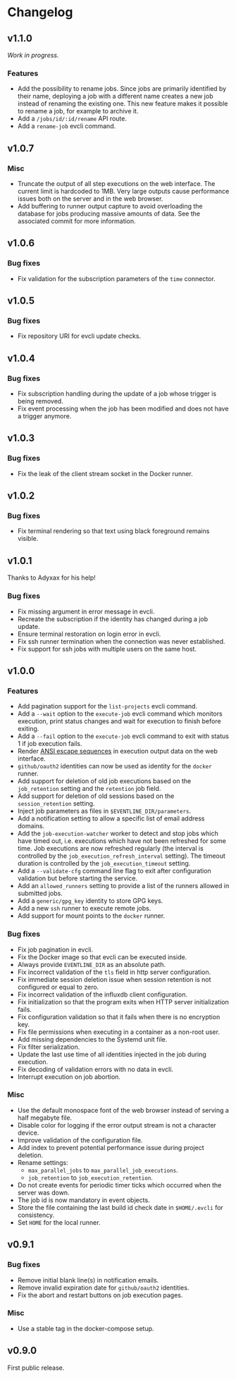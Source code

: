 # Changelog
## v1.1.0
_Work in progress._

### Features
- Add the possibility to rename jobs. Since jobs are primarily identified by
  their name, deploying a job with a different name creates a new job instead
  of renaming the existing one. This new feature makes it possible to rename a
  job, for example to archive it.
- Add a `/jobs/id/:id/rename` API route.
- Add a `rename-job` evcli command.

## v1.0.7
### Misc
- Truncate the output of all step executions on the web interface. The current
  limit is hardcoded to 1MB. Very large outputs cause performance issues both
  on the server and in the web browser.
- Add buffering to runner output capture to avoid overloading the database for
  jobs producing massive amounts of data. See the associated commit for more
  information.

## v1.0.6
### Bug fixes
- Fix validation for the subscription parameters of the `time` connector.

## v1.0.5
### Bug fixes
- Fix repository URI for evcli update checks.

## v1.0.4
### Bug fixes
- Fix subscription handling during the update of a job whose trigger is being
  removed.
- Fix event processing when the job has been modified and does not have a
  trigger anymore.

## v1.0.3
### Bug fixes
- Fix the leak of the client stream socket in the Docker runner.

## v1.0.2
### Bug fixes
- Fix terminal rendering so that text using black foreground remains visible.

## v1.0.1
Thanks to Adyxax for his help!

### Bug fixes
- Fix missing argument in error message in evcli.
- Recreate the subscription if the identity has changed during a job update.
- Ensure terminal restoration on login error in evcli.
- Fix ssh runner termination when the connection was never established.
- Fix support for ssh jobs with multiple users on the same host.

## v1.0.0
### Features
- Add pagination support for the `list-projects` evcli command.
- Add a `--wait` option to the `execute-job` evcli command which monitors
  execution, print status changes and wait for execution to finish before
  exiting.
- Add a `--fail` option to the `execute-job` evcli command to exit with status
  1 if job execution fails.
- Render [ANSI escape
  sequences](https://en.wikipedia.org/wiki/ANSI_escape_code) in execution
  output data on the web interface.
- `github/oauth2` identities can now be used as identity for the `docker`
  runner.
- Add support for deletion of old job executions based on the `job_retention`
  setting and the `retention` job field.
- Add support for deletion of old sessions based on the `session_retention`
  setting.
- Inject job parameters as files in `$EVENTLINE_DIR/parameters`.
- Add a notification setting to allow a specific list of email address
  domains.
- Add the `job-execution-watcher` worker to detect and stop jobs which have
  timed out, i.e. executions which have not been refreshed for some time. Job
  executions are now refreshed regularly (the interval is controlled by the
  `job_execution_refresh_interval` setting). The timeout duration is
  controlled by the `job_execution_timeout` setting.
- Add a `--validate-cfg` command line flag to exit after configuration
  validation but before starting the service.
- Add an `allowed_runners` setting to provide a list of the runners allowed in
  submitted jobs.
- Add a `generic/gpg_key` identity to store GPG keys.
- Add a new `ssh` runner to execute remote jobs.
- Add support for mount points to the `docker` runner.

### Bug fixes
- Fix job pagination in evcli.
- Fix the Docker image so that evcli can be executed inside.
- Always provide `EVENTLINE_DIR` as an absolute path.
- Fix incorrect validation of the `tls` field in http server configuration.
- Fix immediate session deletion issue when session retention is not
  configured or equal to zero.
- Fix incorrect validation of the influxdb client configuration.
- Fix initialization so that the program exits when HTTP server initialization
  fails.
- Fix configuration validation so that it fails when there is no encryption
  key.
- Fix file permissions when executing in a container as a non-root user.
- Add missing dependencies to the Systemd unit file.
- Fix filter serialization.
- Update the last use time of all identities injected in the job during
  execution.
- Fix decoding of validation errors with no data in evcli.
- Interrupt execution on job abortion.

### Misc
- Use the default monospace font of the web browser instead of serving a half
  megabyte file.
- Disable color for logging if the error output stream is not a character
  device.
- Improve validation of the configuration file.
- Add index to prevent potential performance issue during project deletion.
- Rename settings:
  - `max_parallel_jobs` to `max_parallel_job_executions`.
  - `job_retention` to `job_execution_retention`.
- Do not create events for periodic timer ticks which occurred when the server
  was down.
- The job id is now mandatory in event objects.
- Store the file containing the last build id check date in `$HOME/.evcli` for
  consistency.
- Set `HOME` for the local runner.

## v0.9.1
### Bug fixes
- Remove initial blank line(s) in notification emails.
- Remove invalid expiration date for `github/oauth2` identities.
- Fix the abort and restart buttons on job execution pages.

### Misc
- Use a stable tag in the docker-compose setup.

## v0.9.0
First public release.
